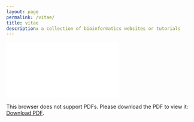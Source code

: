 ```yaml
---
layout: page
permalink: /vitae/
title: vitae
description: a collection of bioinformatics websites or tutorials
---
```



<object data="{{ site.baseurl }}/assets/pdf/Shengwei_CV_Oct_2019.pdf" type="application/pdf" width="700px" height="700px">
    <embed src="{{ site.baseurl }}/assets/pdf/Shengwei_CV_Oct_2019.pdf">
        <p>This browser does not support PDFs. Please download the PDF to view it: <a href="{{ site.baseurl }}/assets/pdf/Shengwei_CV_Oct_2019.pdf">Download PDF</a>.</p>
    </embed>
</object>
